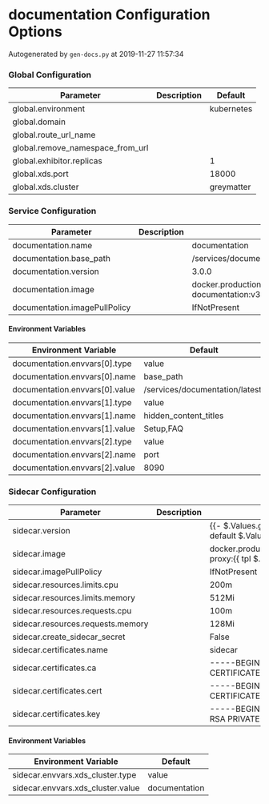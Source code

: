 # documentation Configuration Options

Autogenerated by `gen-docs.py` at 2019-11-27 11:57:34

### Global Configuration

|           Parameter            |Description| Default  |
|--------------------------------|-----------|----------|
|global.environment              |           |kubernetes|
|global.domain                   |           |          |
|global.route_url_name           |           |          |
|global.remove_namespace_from_url|           |          |
|global.exhibitor.replicas       |           |         1|
|global.xds.port                 |           |     18000|
|global.xds.cluster              |           |greymatter|

### Service Configuration

|          Parameter          |Description|                               Default                               |
|-----------------------------|-----------|---------------------------------------------------------------------|
|documentation.name           |           |documentation                                                        |
|documentation.base_path      |           |/services/documentation/3.0.0/                                       |
|documentation.version        |           |3.0.0                                                                |
|documentation.image          |           |docker.production.deciphernow.com/deciphernow/gm-documentation:v3.0.0|
|documentation.imagePullPolicy|           |IfNotPresent                                                         |

#### Environment Variables

|     Environment Variable     |            Default            |
|------------------------------|-------------------------------|
|documentation.envvars[0].type |value                          |
|documentation.envvars[0].name |base_path                      |
|documentation.envvars[0].value|/services/documentation/latest/|
|documentation.envvars[1].type |value                          |
|documentation.envvars[1].name |hidden_content_titles          |
|documentation.envvars[1].value|Setup,FAQ                      |
|documentation.envvars[2].type |value                          |
|documentation.envvars[2].name |port                           |
|documentation.envvars[2].value|8090                           |

### Sidecar Configuration

|            Parameter            |Description|                                           Default                                            |
|---------------------------------|-----------|----------------------------------------------------------------------------------------------|
|sidecar.version                  |           |{{- $.Values.global.documentation.sidecar.version \| default $.Values.global.sidecar.version }}|
|sidecar.image                    |           |docker.production.deciphernow.com/deciphernow/gm-proxy:{{ tpl $.Values.sidecar.version $ }}   |
|sidecar.imagePullPolicy          |           |IfNotPresent                                                                                  |
|sidecar.resources.limits.cpu     |           |200m                                                                                          |
|sidecar.resources.limits.memory  |           |512Mi                                                                                         |
|sidecar.resources.requests.cpu   |           |100m                                                                                          |
|sidecar.resources.requests.memory|           |128Mi                                                                                         |
|sidecar.create_sidecar_secret    |           |False                                                                                         |
|sidecar.certificates.name        |           |sidecar                                                                                       |
|sidecar.certificates.ca          |           |-----BEGIN CERTIFICATE----- ... -----END CERTIFICATE-----                                     |
|sidecar.certificates.cert        |           |-----BEGIN CERTIFICATE----- ... -----END CERTIFICATE-----                                     |
|sidecar.certificates.key         |           |-----BEGIN RSA PRIVATE KEY----- ... -----END RSA PRIVATE KEY-----                             |

#### Environment Variables

|      Environment Variable       |   Default   |
|---------------------------------|-------------|
|sidecar.envvars.xds_cluster.type |value        |
|sidecar.envvars.xds_cluster.value|documentation|

